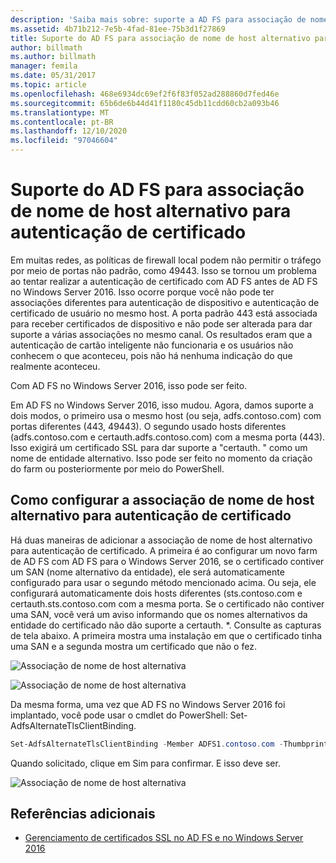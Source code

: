 ```yaml
---
description: 'Saiba mais sobre: suporte a AD FS para associação de nome de host alternativa para autenticação de certificado'
ms.assetid: 4b71b212-7e5b-4fad-81ee-75b3d1f27869
title: Suporte do AD FS para associação de nome de host alternativo para autenticação de certificado
author: billmath
ms.author: billmath
manager: femila
ms.date: 05/31/2017
ms.topic: article
ms.openlocfilehash: 468e6934dc69ef2f6f83f052ad288860d7fed46e
ms.sourcegitcommit: 65b6de6b44d41f1180c45db11cdd60cb2a093b46
ms.translationtype: MT
ms.contentlocale: pt-BR
ms.lasthandoff: 12/10/2020
ms.locfileid: "97046604"
---
```

# <a name="ad-fs-support-for-alternate-hostname-binding-for-certificate-authentication"></a>Suporte do AD FS para associação de nome de host alternativo para autenticação de certificado

Em muitas redes, as políticas de firewall local podem não permitir o tráfego por meio de portas não padrão, como 49443. Isso se tornou um problema ao tentar realizar a autenticação de certificado com AD FS antes de AD FS no Windows Server 2016. Isso ocorre porque você não pode ter associações diferentes para autenticação de dispositivo e autenticação de certificado de usuário no mesmo host. A porta padrão 443 está associada para receber certificados de dispositivo e não pode ser alterada para dar suporte a várias associações no mesmo canal. Os resultados eram que a autenticação de cartão inteligente não funcionaria e os usuários não conhecem o que aconteceu, pois não há nenhuma indicação do que realmente aconteceu.

Com AD FS no Windows Server 2016, isso pode ser feito.

Em AD FS no Windows Server 2016, isso mudou. Agora, damos suporte a dois modos, o primeiro usa o mesmo host (ou seja, adfs.contoso.com) com portas diferentes (443, 49443). O segundo usado hosts diferentes (adfs.contoso.com e certauth.adfs.contoso.com) com a mesma porta (443). Isso exigirá um certificado SSL para dar suporte a "certauth. <ADFS-Service-Name>" como um nome de entidade alternativo. Isso pode ser feito no momento da criação do farm ou posteriormente por meio do PowerShell.

## <a name="how-to-configure-alternate-host-name-binding-for-certificate-authentication"></a>Como configurar a associação de nome de host alternativo para autenticação de certificado
Há duas maneiras de adicionar a associação de nome de host alternativo para autenticação de certificado. A primeira é ao configurar um novo farm de AD FS com AD FS para o Windows Server 2016, se o certificado contiver um SAN (nome alternativo da entidade), ele será automaticamente configurado para usar o segundo método mencionado acima. Ou seja, ele configurará automaticamente dois hosts diferentes (sts.contoso.com e certauth.sts.contoso.com com a mesma porta. Se o certificado não contiver uma SAN, você verá um aviso informando que os nomes alternativos da entidade do certificado não dão suporte a certauth. *. Consulte as capturas de tela abaixo. A primeira mostra uma instalação em que o certificado tinha uma SAN e a segunda mostra um certificado que não o fez.

![Associação de nome de host alternativa](media/AD-FS-support-for-alternate-hostname-binding-for-certificate-authentication/ADFS_CA_1.png)

![Associação de nome de host alternativa](media/AD-FS-support-for-alternate-hostname-binding-for-certificate-authentication/ADFS_CA_2.png)

Da mesma forma, uma vez que AD FS no Windows Server 2016 foi implantado, você pode usar o cmdlet do PowerShell: Set-AdfsAlternateTlsClientBinding.

```powershell
Set-AdfsAlternateTlsClientBinding -Member ADFS1.contoso.com -Thumbprint '<thumbprint of cert>'
```

Quando solicitado, clique em Sim para confirmar.  E isso deve ser.

![Associação de nome de host alternativa](media/AD-FS-support-for-alternate-hostname-binding-for-certificate-authentication/ADFS_CA_3.png)

## <a name="additional-references"></a>Referências adicionais

* [Gerenciamento de certificados SSL no AD FS e no Windows Server 2016](./manage-ssl-certificates-ad-fs-wap.md)
